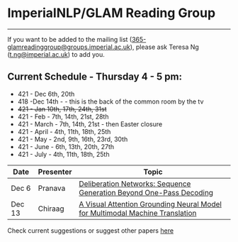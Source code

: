 
# ImperialNLP/GLAM Reading Group
--------------------------------------

If you want to be added to the mailing list (365-glamreadinggroup@groups.imperial.ac.uk), please ask Teresa Ng (t.ng@imperial.ac.uk) to add you. 

## Current Schedule - Thursday 4 - 5 pm:
* 421 - Dec 6th, 20th
* 418 -Dec 14th - - this is the back of the common room by the tv
* <s>421 - Jan 10th, 17th, 24th, 31st</s>
* 421 - Feb - 7th, 14th, 21st, 28th
* 421 - March - 7th, 14th, 21st - then Easter closure
* 421 - April - 4th, 11th, 18th, 25th
* 421 - May - 2nd, 9th, 16th, 23rd, 30th
* 421 - June - 6th, 13th, 20th, 27th
* 421 - July - 4th, 11th, 18th, 25th


| Date       | Presenter     |  Topic     |
|-------------|--------|--------|
| Dec 6 |  Pranava | [Deliberation Networks: Sequence Generation Beyond One-Pass Decoding]( https://papers.nips.cc/paper/6775-deliberation-networks-sequence-generation-beyond-one-pass-decoding.pdf)|
| Dec 13 |  Chiraag | [A Visual Attention Grounding Neural Model for Multimodal Machine Translation]( http://aclweb.org/anthology/D18-1400)|





Check current suggestions or suggest other papers [here](https://github.com/ImperialNLP/ReadingGroup/blob/master/suggestions.md)
